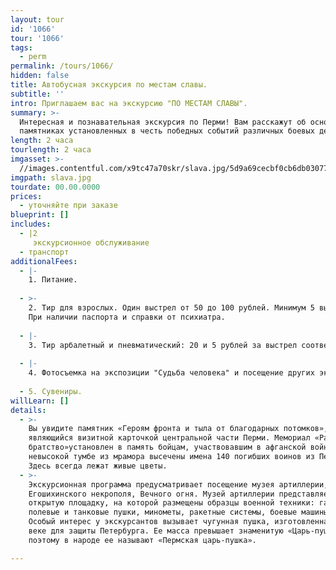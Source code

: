 ```yaml
---
layout: tour
id: '1066'
tour: '1066'
tags:
  - perm
permalink: /tours/1066/
hidden: false
title: Автобусная экскурсия по местам славы.
subtitle: ''
intro: Приглашаем вас на экскурсию "ПО МЕСТАМ СЛАВЫ".
summary: >-
  Интересная и познавательная экскурсия по Перми! Вам расскажут об основных
  памятниках установленных в честь победных событий различных боевых действий.
length: 2 часа
tourlength: 2 часа
imgasset: >-
  //images.contentful.com/x9tc47a70skr/slava.jpg/5d9a69cecbf0cb6db030776cc756f66a/slava.jpg
imgpath: slava.jpg
tourdate: 00.00.0000
prices:
  - уточняйте при заказе
blueprint: []
includes:
  - |2
     экскурсионное обслуживание
  - транспорт
additionalFees:
  - |-
    1. Питание.
     
  - >-
    2. Тир для взрослых. Один выстрел от 50 до 100 рублей. Минимум 5 выстрелов.
    При наличии паспорта и справки от психиатра.
     
  - |-
    3. Тир арбалетный и пневматический: 20 и 5 рублей за выстрел соответственно.
     
  - |-
    4. Фотосъемка на экспозиции "Судьба человека" и посещение других экспозиций.
     
  - 5. Сувениры.
willLearn: []
details:
  - >-
    Вы увидите памятник «Героям фронта и тыла от благодарных потомков»,
    являющийся визитной карточкой центральной части Перми. Мемориал «Разорванное
    братство»установлен в память бойцам, участвовавшим в афганской войне. На
    невысокой тумбе из мрамора высечены имена 140 погибших воинов из Перми.
    Здесь всегда лежат живые цветы.
  - >-
    Экскурсионная программа предусматривает посещение музея артиллерии,
    Егошихинского некрополя, Вечного огня. Музей артиллерии представляет собой
    открытую площадку, на которой размещены образцы военной техники: гаубицы,
    полевые и танковые пушки, минометы, ракетные системы, боевые машины и пр.
    Особый интерес у экскурсантов вызывает чугунная пушка, изготовленная в XIX
    веке для защиты Петербурга. Ее масса превышает знаменитую «Царь-пушку»,
    поэтому в народе ее называют «Пермская царь-пушка».

---
```

